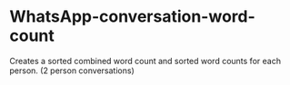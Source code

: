 # WhatsApp-conversation-word-count
Creates a sorted combined word count and sorted word counts for each person. (2 person conversations)
